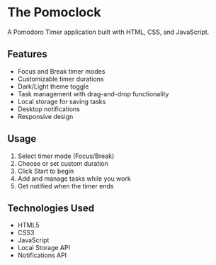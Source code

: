 # The Pomoclock

A Pomodoro Timer application built with HTML, CSS, and JavaScript.

## Features

- Focus and Break timer modes
- Customizable timer durations
- Dark/Light theme toggle
- Task management with drag-and-drop functionality
- Local storage for saving tasks
- Desktop notifications
- Responsive design

## Usage

1. Select timer mode (Focus/Break)
2. Choose or set custom duration
3. Click Start to begin
4. Add and manage tasks while you work
5. Get notified when the timer ends

## Technologies Used

- HTML5
- CSS3
- JavaScript
- Local Storage API
- Notifications API 